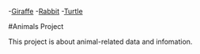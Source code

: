-[Giraffe](giraffe.md)
-[Rabbit](rabbit.md)
-[Turtle](turtle.md)

#Animals Project

This project is about animal-related data and infomation.
